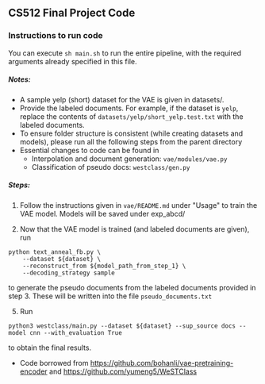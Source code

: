 ## CS512 Final Project Code

### Instructions to run code

You can execute `sh main.sh` to run the entire pipeline, with the required arguments already specified in this file.

##### Notes:
- A sample yelp (short) dataset for the VAE is given in datasets/. 
- Provide the labeled documents. For example, if the dataset is `yelp`, replace the contents of `datasets/yelp/short_yelp.test.txt` with the labeled documents.
- To ensure folder structure is consistent (while creating datasets and models), please run all the following steps from the parent directory
- Essential changes to code can be found in 
    - Interpolation and document generation: `vae/modules/vae.py`
    - Classification of pseudo docs: `westclass/gen.py` 

##### Steps:
1. Follow the instructions given in `vae/README.md` under "Usage" to train the VAE model. Models will be saved under exp_abcd/

2. Now that the VAE model is trained (and labeled documents are given), run
```
python text_anneal_fb.py \
    --dataset ${dataset} \
    --reconstruct_from ${model_path_from_step_1} \
    --decoding_strategy sample
```
to generate the pseudo documents from the labeled documents provided in step 3. These will be written into the file `pseudo_documents.txt`

5. Run 
```
python3 westclass/main.py --dataset ${dataset} --sup_source docs --model cnn --with_evaluation True
```
to obtain the final results.

- Code borrowed from https://github.com/bohanli/vae-pretraining-encoder and https://github.com/yumeng5/WeSTClass

